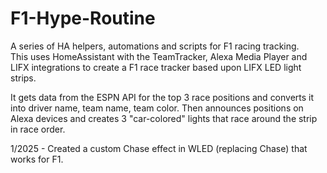 # F1-Hype-Routine

A series of HA helpers, automations and scripts for F1 racing tracking.  
This uses HomeAssistant with the TeamTracker, Alexa Media Player and LIFX integrations to create a F1 race tracker based upon LIFX LED light strips.

It gets data from the ESPN API for the top 3 race positions and converts it into driver name, team name, team color.
Then announces positions on Alexa devices and creates 3 "car-colored" lights that race around the strip in race order.

1/2025 - Created a custom Chase effect in WLED (replacing Chase) that works for F1.  

